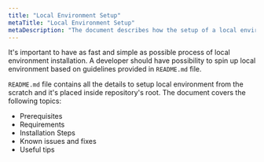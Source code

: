 ```yaml
---
title: "Local Environment Setup"
metaTitle: "Local Environment Setup"
metaDescription: "The document describes how the setup of a local environment is defined on Sitecore project."
---
```


It's important to have as fast and simple as possible process of local environment installation. A developer should have possibility to spin up local environment based on guidelines provided in `README.md` file.

`README.md` file contains all the details to setup local environment from the scratch and it's placed inside repository's root. The document covers the following topics:

* Prerequisites
* Requirements
* Installation Steps
* Known issues and fixes
* Useful tips
